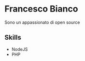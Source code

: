 Francesco Bianco
================
Sono un appassionato di open source

Skills
------
 - NodeJS
 - PHP
 
 
